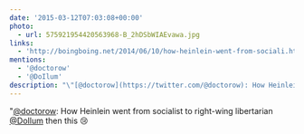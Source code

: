 ```yaml
---
date: '2015-03-12T07:03:08+00:00'
photo:
  - url: 575921954420563968-B_2hDSbWIAEvawa.jpg
links:
  - 'http://boingboing.net/2014/06/10/how-heinlein-went-from-sociali.html'
mentions:
  - '@doctorow'
  - '@DoIlum'
description: "\"[@doctorow](https://twitter.com/@doctorow): How Heinlein went from socialist to right-wing libertarian   [@DoIlum](https://twitter.com/@DoIlum) then this \U0001F622"
---
```

"[@doctorow](https://twitter.com/@doctorow): How Heinlein went from socialist to right-wing libertarian   [@DoIlum](https://twitter.com/@DoIlum) then this 😢
